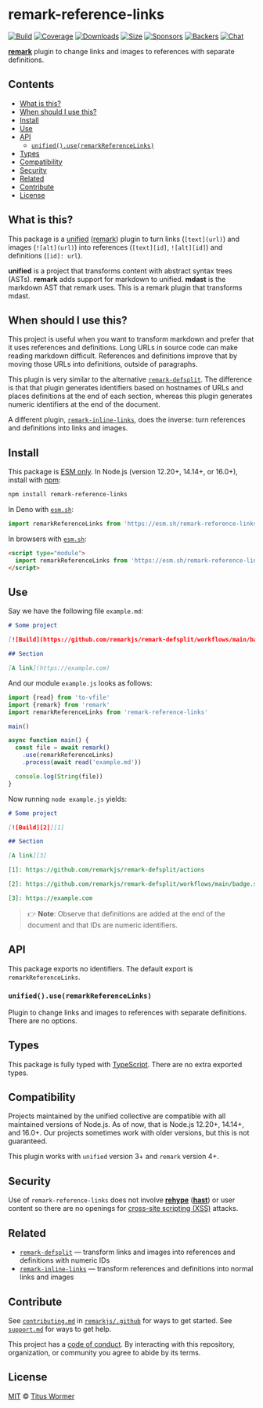 # remark-reference-links

[![Build][build-badge]][build]
[![Coverage][coverage-badge]][coverage]
[![Downloads][downloads-badge]][downloads]
[![Size][size-badge]][size]
[![Sponsors][sponsors-badge]][collective]
[![Backers][backers-badge]][collective]
[![Chat][chat-badge]][chat]

**[remark][]** plugin to change links and images to references with separate
definitions.

## Contents

*   [What is this?](#what-is-this)
*   [When should I use this?](#when-should-i-use-this)
*   [Install](#install)
*   [Use](#use)
*   [API](#api)
    *   [`unified().use(remarkReferenceLinks)`](#unifieduseremarkreferencelinks)
*   [Types](#types)
*   [Compatibility](#compatibility)
*   [Security](#security)
*   [Related](#related)
*   [Contribute](#contribute)
*   [License](#license)

## What is this?

This package is a [unified][] ([remark][]) plugin to turn links (`[text](url)`)
and images (`![alt](url)`) into references (`[text][id]`, `![alt][id]`) and
definitions (`[id]: url`).

**unified** is a project that transforms content with abstract syntax trees
(ASTs).
**remark** adds support for markdown to unified.
**mdast** is the markdown AST that remark uses.
This is a remark plugin that transforms mdast.

## When should I use this?

This project is useful when you want to transform markdown and prefer that it
uses references and definitions.
Long URLs in source code can make reading markdown difficult.
References and definitions improve that by moving those URLs into definitions,
outside of paragraphs.

This plugin is very similar to the alternative
[`remark-defsplit`][remark-defsplit].
The difference is that that plugin generates identifiers based on hostnames of
URLs and places definitions at the end of each section, whereas this plugin
generates numeric identifiers at the end of the document.

A different plugin, [`remark-inline-links`][remark-inline-links], does the
inverse: turn references and definitions into links and images.

## Install

This package is [ESM only](https://gist.github.com/sindresorhus/a39789f98801d908bbc7ff3ecc99d99c).
In Node.js (version 12.20+, 14.14+, or 16.0+), install with [npm][]:

```sh
npm install remark-reference-links
```

In Deno with [`esm.sh`][esmsh]:

```js
import remarkReferenceLinks from 'https://esm.sh/remark-reference-links@6'
```

In browsers with [`esm.sh`][esmsh]:

```html
<script type="module">
  import remarkReferenceLinks from 'https://esm.sh/remark-reference-links@6?bundle'
</script>
```

## Use

Say we have the following file `example.md`:

```markdown
# Some project

[![Build](https://github.com/remarkjs/remark-defsplit/workflows/main/badge.svg)](https://github.com/remarkjs/remark-defsplit/actions)

## Section

[A link](https://example.com)
```

And our module `example.js` looks as follows:

```js
import {read} from 'to-vfile'
import {remark} from 'remark'
import remarkReferenceLinks from 'remark-reference-links'

main()

async function main() {
  const file = await remark()
    .use(remarkReferenceLinks)
    .process(await read('example.md'))

  console.log(String(file))
}
```

Now running `node example.js` yields:

```markdown
# Some project

[![Build][2]][1]

## Section

[A link][3]

[1]: https://github.com/remarkjs/remark-defsplit/actions

[2]: https://github.com/remarkjs/remark-defsplit/workflows/main/badge.svg

[3]: https://example.com
```

> 👉 **Note**: Observe that definitions are added at the end of the document and
> that IDs are numeric identifiers.

## API

This package exports no identifiers.
The default export is `remarkReferenceLinks`.

### `unified().use(remarkReferenceLinks)`

Plugin to change links and images to references with separate definitions.
There are no options.

## Types

This package is fully typed with [TypeScript][].
There are no extra exported types.

## Compatibility

Projects maintained by the unified collective are compatible with all maintained
versions of Node.js.
As of now, that is Node.js 12.20+, 14.14+, and 16.0+.
Our projects sometimes work with older versions, but this is not guaranteed.

This plugin works with `unified` version 3+ and `remark` version 4+.

## Security

Use of `remark-reference-links` does not involve **[rehype][]** (**[hast][]**)
or user content so there are no openings for [cross-site scripting (XSS)][xss]
attacks.

## Related

*   [`remark-defsplit`][remark-defsplit]
    — transform links and images into references and definitions with numeric
    IDs
*   [`remark-inline-links`][remark-inline-links]
    — transform references and definitions into normal links and images

## Contribute

See [`contributing.md`][contributing] in [`remarkjs/.github`][health] for ways
to get started.
See [`support.md`][support] for ways to get help.

This project has a [code of conduct][coc].
By interacting with this repository, organization, or community you agree to
abide by its terms.

## License

[MIT][license] © [Titus Wormer][author]

<!-- Definitions -->

[build-badge]: https://github.com/remarkjs/remark-reference-links/workflows/main/badge.svg

[build]: https://github.com/remarkjs/remark-reference-links/actions

[coverage-badge]: https://img.shields.io/codecov/c/github/remarkjs/remark-reference-links.svg

[coverage]: https://codecov.io/github/remarkjs/remark-reference-links

[downloads-badge]: https://img.shields.io/npm/dm/remark-reference-links.svg

[downloads]: https://www.npmjs.com/package/remark-reference-links

[size-badge]: https://img.shields.io/bundlephobia/minzip/remark-reference-links.svg

[size]: https://bundlephobia.com/result?p=remark-reference-links

[sponsors-badge]: https://opencollective.com/unified/sponsors/badge.svg

[backers-badge]: https://opencollective.com/unified/backers/badge.svg

[collective]: https://opencollective.com/unified

[chat-badge]: https://img.shields.io/badge/chat-discussions-success.svg

[chat]: https://github.com/remarkjs/remark/discussions

[npm]: https://docs.npmjs.com/cli/install

[esmsh]: https://esm.sh

[health]: https://github.com/remarkjs/.github

[contributing]: https://github.com/remarkjs/.github/blob/HEAD/contributing.md

[support]: https://github.com/remarkjs/.github/blob/HEAD/support.md

[coc]: https://github.com/remarkjs/.github/blob/HEAD/code-of-conduct.md

[license]: license

[author]: https://wooorm.com

[remark]: https://github.com/remarkjs/remark

[unified]: https://github.com/unifiedjs/unified

[xss]: https://en.wikipedia.org/wiki/Cross-site_scripting

[typescript]: https://www.typescriptlang.org

[rehype]: https://github.com/rehypejs/rehype

[hast]: https://github.com/syntax-tree/hast

[remark-defsplit]: https://github.com/remarkjs/remark-defsplit

[remark-inline-links]: https://github.com/remarkjs/remark-inline-links
